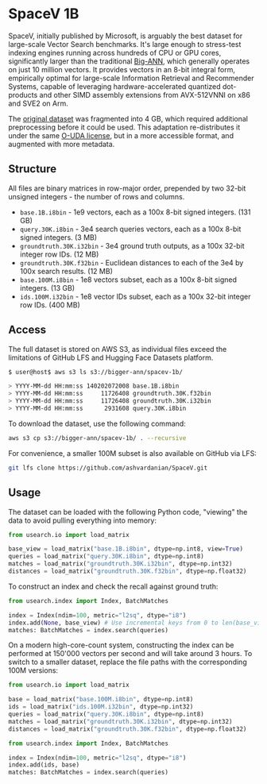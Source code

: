 # SpaceV 1B

SpaceV, initially published by Microsoft, is arguably the best dataset for large-scale Vector Search benchmarks.
It's large enough to stress-test indexing engines running across hundreds of CPU or GPU cores, significantly larger than the traditional [Big-ANN](https://big-ann-benchmarks.com/), which generally operates on just 10 million vectors.
It provides vectors in an 8-bit integral form, empirically optimal for large-scale Information Retrieval and Recommender Systems, capable of leveraging hardware-accelerated quantized dot-products and other SIMD assembly extensions from AVX-512VNNI on x86 and SVE2 on Arm.

The [original dataset](https://github.com/microsoft/SPTAG/tree/main/datasets/SPACEV1B) was fragmented into 4 GB, which required additional preprocessing before it could be used.
This adaptation re-distributes it under the same [O-UDA license](https://github.com/microsoft/SPTAG/blob/main/datasets/SPACEV1B/LICENSE), but in a more accessible format, and augmented with more metadata.

## Structure

All files are binary matrices in row-major order, prepended by two 32-bit unsigned integers - the number of rows and columns.

- `base.1B.i8bin` - 1e9 vectors, each as a 100x 8-bit signed integers. (131 GB)
- `query.30K.i8bin` - 3e4 search queries vectors, each as a 100x 8-bit signed integers. (3 MB)
- `groundtruth.30K.i32bin` - 3e4 ground truth outputs, as a 100x 32-bit integer row IDs. (12 MB)
- `groundtruth.30K.f32bin` - Euclidean distances to each of the 3e4 by 100x search results. (12 MB)
- `base.100M.i8bin` - 1e8 vectors subset, each as a 100x 8-bit signed integers. (13 GB)
- `ids.100M.i32bin` - 1e8 vector IDs subset, each as a 100x 32-bit integer row IDs. (400 MB)

## Access

The full dataset is stored on AWS S3, as individual files exceed the limitations of GitHub LFS and Hugging Face Datasets platform.

```bash
$ user@host$ aws s3 ls s3://bigger-ann/spacev-1b/

> YYYY-MM-dd HH:mm:ss 140202072008 base.1B.i8bin
> YYYY-MM-dd HH:mm:ss     11726408 groundtruth.30K.f32bin
> YYYY-MM-dd HH:mm:ss     11726408 groundtruth.30K.i32bin
> YYYY-MM-dd HH:mm:ss      2931608 query.30K.i8bin
```

To download the dataset, use the following command:

```bash
aws s3 cp s3://bigger-ann/spacev-1b/ . --recursive
```

For convenience, a smaller 100M subset is also available on GitHub via LFS:

```bash
git lfs clone https://github.com/ashvardanian/SpaceV.git
```

## Usage

The dataset can be loaded with the following Python code, "viewing" the data to avoid pulling everything into memory:

```python
from usearch.io import load_matrix

base_view = load_matrix("base.1B.i8bin", dtype=np.int8, view=True)
queries = load_matrix("query.30K.i8bin", dtype=np.int8)
matches = load_matrix("groundtruth.30K.i32bin", dtype=np.int32)
distances = load_matrix("groundtruth.30K.f32bin", dtype=np.float32)
```

To construct an index and check the recall against ground truth:

```python
from usearch.index import Index, BatchMatches

index = Index(ndim=100, metric="l2sq", dtype="i8")
index.add(None, base_view) # Use incremental keys from 0 to len(base_view)
matches: BatchMatches = index.search(queries)
```

On a modern high-core-count system, constructing the index can be performed at 150'000 vectors per second and will take around 3 hours.
To switch to a smaller dataset, replace the file paths with the corresponding 100M versions:

```python
from usearch.io import load_matrix

base = load_matrix("base.100M.i8bin", dtype=np.int8)
ids = load_matrix("ids.100M.i32bin", dtype=np.int32)
queries = load_matrix("query.30K.i8bin", dtype=np.int8)
matches = load_matrix("groundtruth.30K.i32bin", dtype=np.int32)
distances = load_matrix("groundtruth.30K.f32bin", dtype=np.float32)

from usearch.index import Index, BatchMatches

index = Index(ndim=100, metric="l2sq", dtype="i8")
index.add(ids, base)
matches: BatchMatches = index.search(queries)
```
